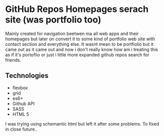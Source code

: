 # GitHub Repos Homepages serach site (was portfolio too)

Mainly created for navigation beetwen ma all web apps and their homepages but later on convert it to some kind of portfolio web site with contact section and everything else. It wasnt mean to be portfiolio but it came out as it came out and now i don't really know how am i treating this as if it's portoflio or just i little more expanded github repos search for friends.

## Technologies
  - flexbox
  - grid
  - es6+
  - Github API
  - SASS
  - HTML 5
  
  I was trying using schemantic html but left it after some problems. To fixed in close future..
